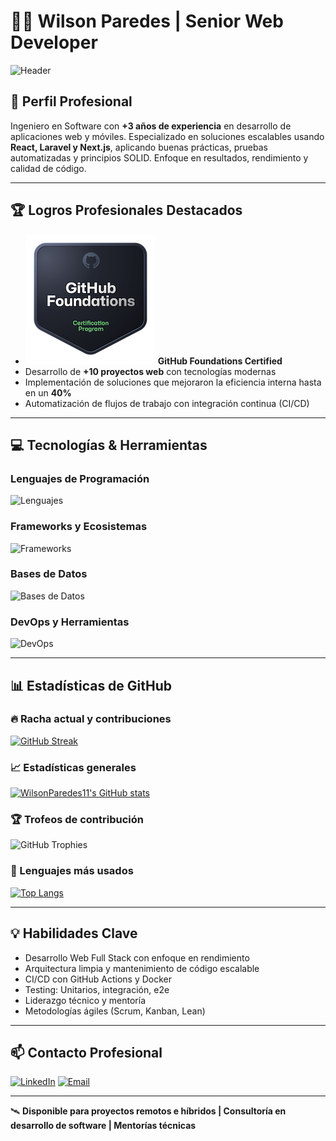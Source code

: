 # 👨‍💻 Wilson Paredes | Senior Web Developer

![Header](https://capsule-render.vercel.app/api?type=waving&color=0:0D47A1,100:00BCD4&height=200&section=header&text=Wilson%20Paredes&fontSize=40&fontAlign=center&fontColor=ffffff)

## 🚀 Perfil Profesional

Ingeniero en Software con **+3 años de experiencia** en desarrollo de aplicaciones web y móviles. Especializado en soluciones escalables usando **React, Laravel y Next.js**, aplicando buenas prácticas, pruebas automatizadas y principios SOLID. Enfoque en resultados, rendimiento y calidad de código.

---

## 🏆 Logros Profesionales Destacados

- [![GitHub Foundations](/github-foundations.png)](https://www.credly.com/badges/63c25712-a2dd-4e41-89e9-1876b48277f2/public_url) **GitHub Foundations Certified**
- Desarrollo de **+10 proyectos web** con tecnologías modernas
- Implementación de soluciones que mejoraron la eficiencia interna hasta en un **40%**
- Automatización de flujos de trabajo con integración continua (CI/CD)

---

## 💻 Tecnologías & Herramientas

### Lenguajes de Programación  
![Lenguajes](https://skillicons.dev/icons?i=js,ts,py,php,html,css)

### Frameworks y Ecosistemas  
![Frameworks](https://skillicons.dev/icons?i=react,nextjs,angular,nestjs,laravel,django,tailwindcss)

### Bases de Datos  
![Bases de Datos](https://skillicons.dev/icons?i=postgres,mysql,mongodb,firebase)

### DevOps y Herramientas  
![DevOps](https://skillicons.dev/icons?i=docker,git,github,linux,vscode,postman)

---

## 📊 Estadísticas de GitHub

### 🔥 Racha actual y contribuciones
[![GitHub Streak](https://github-readme-streak-stats.herokuapp.com?user=WilsonParedes11&theme=tokyonight&date_format=M%20j%5B%2C%20Y%5D)](https://git.io/streak-stats)

### 📈 Estadísticas generales
[![WilsonParedes11's GitHub stats](https://github-readme-stats.vercel.app/api?username=WilsonParedes11&show_icons=true&theme=tokyonight&hide_border=true)](https://github.com/anuraghazra/github-readme-stats)

### 🏆 Trofeos de contribución
![GitHub Trophies](https://github-profile-trophy.vercel.app/?username=WilsonParedes11&theme=darkhub&no-frame=true&no-bg=true)

### 🧠 Lenguajes más usados
[![Top Langs](https://github-readme-stats.vercel.app/api/top-langs/?username=WilsonParedes11&layout=compact&theme=tokyonight)](https://github.com/anuraghazra/github-readme-stats)

---

## 💡 Habilidades Clave

- Desarrollo Web Full Stack con enfoque en rendimiento
- Arquitectura limpia y mantenimiento de código escalable
- CI/CD con GitHub Actions y Docker
- Testing: Unitarios, integración, e2e
- Liderazgo técnico y mentoría
- Metodologías ágiles (Scrum, Kanban, Lean)

---

## 📫 Contacto Profesional

[![LinkedIn](https://img.shields.io/badge/LinkedIn-Wilson%20Paredes-0077B5?style=for-the-badge&logo=linkedin)](https://www.linkedin.com/in/wilson-paredes-541716244)
[![Email](https://img.shields.io/badge/Email-Contactar-EA4335?style=for-the-badge&logo=gmail)](mailto:wilsonparedes87@gmail.com)

---

🛰️ **Disponible para proyectos remotos e híbridos | Consultoría en desarrollo de software | Mentorías técnicas**
